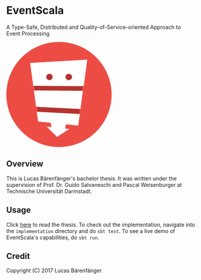 # EventScala
A Type-Safe, Distributed and Quality-of-Service-oriented Approach to Event Processing

![logo](images/logo.png)

## Overview
This is Lucas Bärenfänger's bachelor thesis. It was written under the supervision of Prof. Dr. Guido Salvaneschi and Pascal Weisenburger at Technische Universität Darmstadt.

## Usage
Click [here](thesis.pdf) to read the thesis. To check out the implementation, navigate into the `implementation` directory and do `sbt test`. To see a live demo of EventScala's capabilities, do `sbt run`.

## Credit
Copyright (C) 2017 Lucas Bärenfänger

